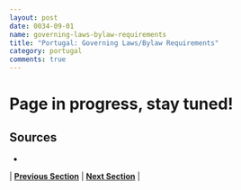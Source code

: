 ```yaml
---
layout: post
date: 0034-09-01
name: governing-laws-bylaw-requirements
title: "Portugal: Governing Laws/Bylaw Requirements"
category: portugal
comments: true
---
```


# Page in progress, stay tuned!

Sources
--- 
- 

| **[Previous Section]( https://neo-project.github.io/global-blockchain-compliance-hub//portugal/portugal-tax-and-auditing-requirements.html)** | **[Next Section]( https://neo-project.github.io/global-blockchain-compliance-hub//portugal/portugal-laws-token-sales.html)** |
